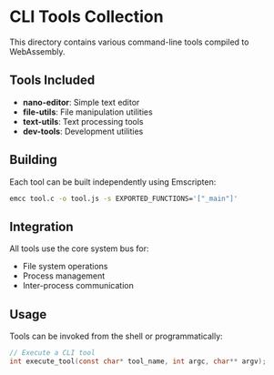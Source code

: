 # CLI Tools Collection

This directory contains various command-line tools compiled to WebAssembly.

## Tools Included

- **nano-editor**: Simple text editor
- **file-utils**: File manipulation utilities  
- **text-utils**: Text processing tools
- **dev-tools**: Development utilities

## Building

Each tool can be built independently using Emscripten:

```bash
emcc tool.c -o tool.js -s EXPORTED_FUNCTIONS='["_main"]'
```

## Integration

All tools use the core system bus for:

- File system operations
- Process management  
- Inter-process communication

## Usage

Tools can be invoked from the shell or programmatically:

```c
// Execute a CLI tool
int execute_tool(const char* tool_name, int argc, char** argv);
```
